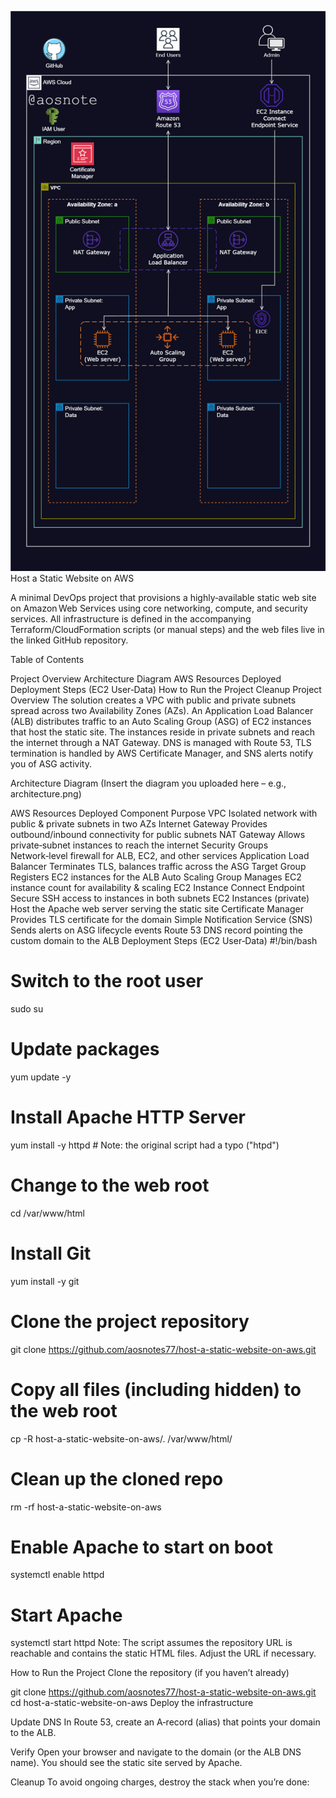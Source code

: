 ![Alt text](/Host_a_Static_Website_on_AWS_github.png)
Host a Static Website on AWS

A minimal DevOps project that provisions a highly‑available static web site on Amazon Web Services using core networking, compute, and security services. All infrastructure is defined in the accompanying Terraform/CloudFormation scripts (or manual steps) and the web files live in the linked GitHub repository.

Table of Contents

Project Overview
Architecture Diagram
AWS Resources Deployed
Deployment Steps (EC2 User‑Data)
How to Run the Project
Cleanup
Project Overview
The solution creates a VPC with public and private subnets spread across two Availability Zones (AZs). An Application Load Balancer (ALB) distributes traffic to an Auto Scaling Group (ASG) of EC2 instances that host the static site. The instances reside in private subnets and reach the internet through a NAT Gateway. DNS is managed with Route 53, TLS termination is handled by AWS Certificate Manager, and SNS alerts notify you of ASG activity.

Architecture Diagram
(Insert the diagram you uploaded here – e.g., architecture.png)

AWS Resources Deployed
Component	Purpose
VPC	Isolated network with public & private subnets in two AZs
Internet Gateway	Provides outbound/inbound connectivity for public subnets
NAT Gateway	Allows private‑subnet instances to reach the internet
Security Groups	Network‑level firewall for ALB, EC2, and other services
Application Load Balancer	Terminates TLS, balances traffic across the ASG
Target Group	Registers EC2 instances for the ALB
Auto Scaling Group	Manages EC2 instance count for availability & scaling
EC2 Instance Connect Endpoint	Secure SSH access to instances in both subnets
EC2 Instances (private)	Host the Apache web server serving the static site
Certificate Manager	Provides TLS certificate for the domain
Simple Notification Service (SNS)	Sends alerts on ASG lifecycle events
Route 53	DNS record pointing the custom domain to the ALB
Deployment Steps (EC2 User‑Data)
#!/bin/bash
# Switch to the root user
sudo su

# Update packages
yum update -y

# Install Apache HTTP Server
yum install -y httpd   # Note: the original script had a typo ("htpd")

# Change to the web root
cd /var/www/html

# Install Git
yum install -y git

# Clone the project repository
git clone https://github.com/aosnotes77/host-a-static-website-on-aws.git

# Copy all files (including hidden) to the web root
cp -R host-a-static-website-on-aws/. /var/www/html/

# Clean up the cloned repo
rm -rf host-a-static-website-on-aws

# Enable Apache to start on boot
systemctl enable httpd

# Start Apache
systemctl start httpd
Note: The script assumes the repository URL is reachable and contains the static HTML files. Adjust the URL if necessary.

How to Run the Project
Clone the repository (if you haven’t already)

git clone https://github.com/aosnotes77/host-a-static-website-on-aws.git
cd host-a-static-website-on-aws
Deploy the infrastructure

Update DNS
In Route 53, create an A‑record (alias) that points your domain to the ALB.

Verify
Open your browser and navigate to the domain (or the ALB DNS name). You should see the static site served by Apache.

Cleanup
To avoid ongoing charges, destroy the stack when you’re done:

